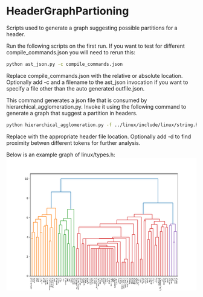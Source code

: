 # HeaderGraphPartioning
Scripts used to generate a graph suggesting possible partitions for a header.

Run the following scripts on the first run. If you want to test for different compile_commands.json you will need to rerun this:

```bash
python ast_json.py -c compile_commands.json
```

Replace compile_commands.json with the relative or absolute location. 
Optionally add -c and a filename to the ast_json invocation if you want to specify a file other than the auto generated outfile.json.

This command generates a json file that is consumed by hierarchical_agglomeration.py.
Invoke it using the following command to generate a graph that suggest a partition in headers.


```bash
python hierarchical_agglomeration.py -f ../linux/include/linux/string.h -c outfile.json
```

Replace with the appropriate header file location.
Optionally add -d to find proximity betwen different tokens for further analysis.

Below is an example graph of linux/types.h:
![Alt](/images/Figure_1.png)
